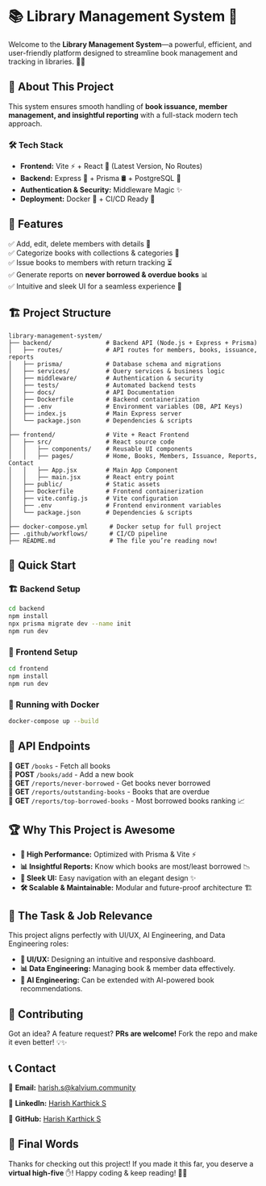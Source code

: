 # 📚 Library Management System 🚀

Welcome to the **Library Management System**—a powerful, efficient, and user-friendly platform designed to streamline book management and tracking in libraries. 📖✨

## 🌟 About This Project
This system ensures smooth handling of **book issuance, member management, and insightful reporting** with a full-stack modern tech approach.

### 🛠 Tech Stack
- **Frontend:** Vite ⚡ + React 🧡 (Latest Version, No Routes)
- **Backend:** Express 🚀 + Prisma 🛢️ + PostgreSQL 🐘
- **Authentication & Security:** Middleware Magic ✨
- **Deployment:** Docker 🐳 + CI/CD Ready 🎯

## 🎯 Features
✅ Add, edit, delete members with details 📇  
✅ Categorize books with collections & categories 📖  
✅ Issue books to members with return tracking ⏳  
✅ Generate reports on **never borrowed & overdue books** 📊  
✅ Intuitive and sleek UI for a seamless experience 🎨  

## 🏗️ Project Structure
```
library-management-system/
├── backend/               # Backend API (Node.js + Express + Prisma)
│   ├── routes/            # API routes for members, books, issuance, reports
│   ├── prisma/            # Database schema and migrations
│   ├── services/          # Query services & business logic
│   ├── middleware/        # Authentication & security
│   ├── tests/             # Automated backend tests
│   ├── docs/              # API Documentation
│   ├── Dockerfile         # Backend containerization
│   ├── .env               # Environment variables (DB, API Keys)
│   ├── index.js           # Main Express server
│   └── package.json       # Dependencies & scripts
│
├── frontend/              # Vite + React Frontend
│   ├── src/               # React source code
│   │   ├── components/    # Reusable UI components
│   │   ├── pages/         # Home, Books, Members, Issuance, Reports, Contact
│   │   ├── App.jsx        # Main App Component
│   │   ├── main.jsx       # React entry point
│   ├── public/            # Static assets
│   ├── Dockerfile         # Frontend containerization
│   ├── vite.config.js     # Vite configuration
│   ├── .env               # Frontend environment variables
│   └── package.json       # Dependencies & scripts
│
├── docker-compose.yml      # Docker setup for full project
├── .github/workflows/      # CI/CD pipeline
├── README.md               # The file you’re reading now!
```

## 🚀 Quick Start
### 🏗 Backend Setup
```sh
cd backend
npm install
npx prisma migrate dev --name init
npm run dev
```

### 🎨 Frontend Setup
```sh
cd frontend
npm install
npm run dev
```

### 🐳 Running with Docker
```sh
docker-compose up --build
```

## 🎯 API Endpoints
📌 **GET** `/books` - Fetch all books  
📌 **POST** `/books/add` - Add a new book  
📌 **GET** `/reports/never-borrowed` - Get books never borrowed  
📌 **GET** `/reports/outstanding-books` - Books that are overdue  
📌 **GET** `/reports/top-borrowed-books` - Most borrowed books ranking 📈  

## 🏆 Why This Project is Awesome
- **🚀 High Performance:** Optimized with Prisma & Vite ⚡
- **📊 Insightful Reports:** Know which books are most/least borrowed 📉
- **🎨 Sleek UI:** Easy navigation with an elegant design ✨
- **🛠 Scalable & Maintainable:** Modular and future-proof architecture 🏗

## 🏅 The Task & Job Relevance
This project aligns perfectly with UI/UX, AI Engineering, and Data Engineering roles:
- **📐 UI/UX:** Designing an intuitive and responsive dashboard.
- **📊 Data Engineering:** Managing book & member data effectively.
- **🤖 AI Engineering:** Can be extended with AI-powered book recommendations.

## 🤝 Contributing
Got an idea? A feature request? **PRs are welcome!** Fork the repo and make it even better! 💡✨

## 📞 Contact
📧 **Email:** harish.s@kalvium.community

🔗 **LinkedIn:** [Harish Karthick S](https://www.linkedin.com/in/harish-karthick-s-45bb27276/) 

🐙 **GitHub:** [Harish Karthick S](https://github.com/HarishKarthickS)  

## 🏁 Final Words
Thanks for checking out this project! If you made it this far, you deserve a **virtual high-five** ✋! 
Happy coding & keep reading! 📖✨

